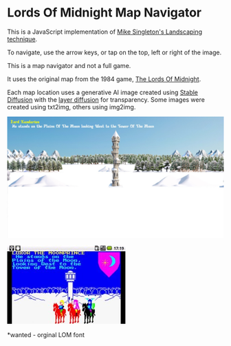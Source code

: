 # Lords Of Midnight Map Navigator

This is a JavaScript implementation of [Mike Singleton's Landscaping technique](https://www.icemark.com/tower/landscaping.htm).

To navigate, use the arrow keys, or tap on the top, left or right of the image.

This is a map navigator and not a full game.

It uses the original map from the 1984 game, [The Lords Of Midnight](https://en.wikipedia.org/wiki/The_Lords_of_Midnight).

Each map location uses a generative AI image created using [Stable Diffusion](https://github.com/lllyasviel/stable-diffusion-webui-forge) with the [layer diffusion](https://github.com/lllyasviel/sd-forge-layerdiffuse) for transparency. Some images were created using txt2img, others using img2img.

![Opening Location](assets/lomnew.jpg)

![Opening Location Original](assets/lomopeningscreen.jpg)

*wanted - orginal LOM font
